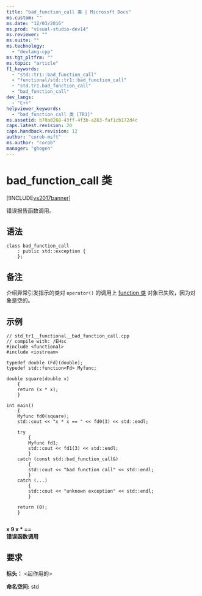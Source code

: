 ```yaml
---
title: "bad_function_call 类 | Microsoft Docs"
ms.custom: ""
ms.date: "12/03/2016"
ms.prod: "visual-studio-dev14"
ms.reviewer: ""
ms.suite: ""
ms.technology: 
  - "devlang-cpp"
ms.tgt_pltfrm: ""
ms.topic: "article"
f1_keywords: 
  - "std::tr1::bad_function_call"
  - "functional/std::tr1::bad_function_call"
  - "std.tr1.bad_function_call"
  - "bad_function_call"
dev_langs: 
  - "C++"
helpviewer_keywords: 
  - "bad_function_call 类 [TR1]"
ms.assetid: b70a0268-43ff-4f3b-a283-faf1cb172d4c
caps.latest.revision: 20
caps.handback.revision: 12
author: "corob-msft"
ms.author: "corob"
manager: "ghogen"
---
```

# bad_function_call 类
[!INCLUDE[vs2017banner](../assembler/inline/includes/vs2017banner.md)]

错误报告函数调用。  
  
## 语法  
  
```  
class bad_function_call  
    : public std::exception {  
    };  
```  
  
## 备注  
 介绍异常引发指示的类对 `operator()` 的调用上 [function 类](../standard-library/function-class.md) 对象已失败，因为对象是空的。  
  
## 示例  
  
```  
// std_tr1__functional__bad_function_call.cpp   
// compile with: /EHsc   
#include <functional>   
#include <iostream>   
  
typedef double (Fd)(double);   
typedef std::function<Fd> Myfunc;   
  
double square(double x)   
    {   
    return (x * x);   
    }   
  
int main()   
    {   
    Myfunc fd0(square);   
    std::cout << "x * x == " << fd0(3) << std::endl;   
  
    try   
        {   
        Myfunc fd1;   
        std::cout << fd1(3) << std::endl;   
        }   
    catch (const std::bad_function_call&)   
        {   
        std::cout << "bad function call" << std::endl;   
        }   
    catch (...)   
        {   
        std::cout << "unknown exception" << std::endl;   
        }   
  
    return (0);   
    }  
  
```  
  
  **x 9 x \* \=\=**  
**错误函数调用**   
## 要求  
 **标头：** \<起作用的\>  
  
 **命名空间:**  std